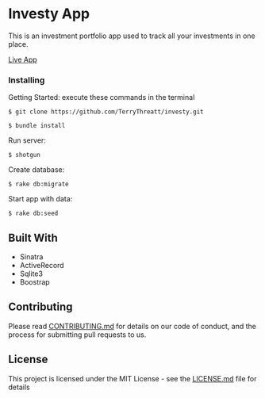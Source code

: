 # Investy App

This is an investment portfolio app used to track all your investments in one place.

[Live App](https://investy-app.herokuapp.com/)

### Installing

Getting Started:
execute these commands in the terminal

```
$ git clone https://github.com/TerryThreatt/investy.git
```

```
$ bundle install
```

Run server:
```
$ shotgun
```
Create database:
```
$ rake db:migrate
```
Start app with data:
```
$ rake db:seed
```


## Built With

* Sinatra
* ActiveRecord
* Sqlite3
* Boostrap

## Contributing

Please read [CONTRIBUTING.md](https://github.com/terrythreatt) for details on our code of conduct, and the process for submitting pull requests to us.



## License

This project is licensed under the MIT License - see the [LICENSE.md](LICENSE.md) file for details

